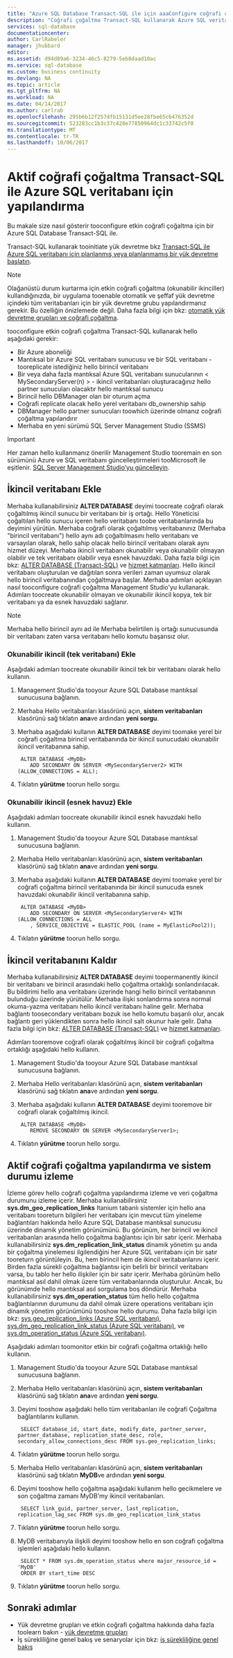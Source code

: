 ```yaml
---
title: "Azure SQL Database Transact-SQL ile için aaaConfigure coğrafi çoğaltma | Microsoft Docs"
description: "Coğrafi çoğaltma Transact-SQL kullanarak Azure SQL veritabanı için yapılandırma"
services: sql-database
documentationcenter: 
author: CarlRabeler
manager: jhubbard
editor: 
ms.assetid: d94d89a6-3234-46c5-8279-5eb8daad10ac
ms.service: sql-database
ms.custom: business continuity
ms.devlang: NA
ms.topic: article
ms.tgt_pltfrm: NA
ms.workload: NA
ms.date: 04/14/2017
ms.author: carlrab
ms.openlocfilehash: 295b6b12f257dfb15131d5ee28fbe65c6476352d
ms.sourcegitcommit: 523283cc1b3c37c428e77850964dc1c33742c5f0
ms.translationtype: MT
ms.contentlocale: tr-TR
ms.lasthandoff: 10/06/2017
---
```

# <a name="configure-active-geo-replication-for-azure-sql-database-with-transact-sql"></a>Aktif coğrafi çoğaltma Transact-SQL ile Azure SQL veritabanı için yapılandırma

Bu makale size nasıl gösterir tooconfigure etkin coğrafi çoğaltma için bir Azure SQL Database Transact-SQL ile.

Transact-SQL kullanarak tooinitiate yük devretme bkz [Transact-SQL ile Azure SQL veritabanı için planlanmış veya planlanmamış bir yük devretme başlatın](sql-database-geo-replication-failover-transact-sql.md).

> [!NOTE]
> Olağanüstü durum kurtarma için etkin coğrafi çoğaltma (okunabilir ikinciller) kullandığınızda, bir uygulama tooenable otomatik ve şeffaf yük devretme içindeki tüm veritabanları için bir yük devretme grubu yapılandırmanız gerekir. Bu özelliğin önizlemede değil. Daha fazla bilgi için bkz: [otomatik yük devretme grupları ve coğrafi çoğaltma](sql-database-geo-replication-overview.md).
> 
> 

tooconfigure etkin coğrafi çoğaltma Transact-SQL kullanarak hello aşağıdaki gerekir:

* Bir Azure aboneliği
* Mantıksal bir Azure SQL veritabanı sunucusu <MyLocalServer> ve bir SQL veritabanı <MyDB> -tooreplicate istediğiniz hello birincil veritabanı
* Bir veya daha fazla mantıksal Azure SQL veritabanı sunucularının < MySecondaryServer(n) > - ikincil veritabanları oluşturacağınız hello partner sunucuları olacaktır hello mantıksal sunucu
* Birincil hello DBManager olan bir oturum açma
* Coğrafi replicate olacak hello yerel veritabanı db_ownership sahip
* DBManager hello partner sunucuları toowhich üzerinde olmanız coğrafi çoğaltma yapılandırır
* Merhaba en yeni sürümü SQL Server Management Studio (SSMS)

> [!IMPORTANT]
> Her zaman hello kullanmanız önerilir Management Studio tooremain en son sürümünü Azure ve SQL veritabanı güncelleştirmeleri tooMicrosoft ile eşitlenir. [SQL Server Management Studio’yu güncelleyin](https://msdn.microsoft.com/library/mt238290.aspx).
> 
> 

## <a name="add-secondary-database"></a>İkincil veritabanı Ekle
Merhaba kullanabilirsiniz **ALTER DATABASE** deyimi toocreate coğrafi olarak çoğaltılmış ikincil sunucu bir veritabanı bir iş ortağı. Hello Yöneticisi çoğaltılan hello sunucu içeren hello veritabanı toobe veritabanlarında bu deyimini yürütün. Merhaba coğrafi olarak çoğaltılmış veritabanınız (Merhaba "birincil veritabanı") hello aynı adı çoğaltılmasını hello veritabanı ve varsayılan olarak, hello sahip olacak hello birincil veritabanı olarak aynı hizmet düzeyi. Merhaba ikincil veritabanı okunabilir veya okunabilir olmayan olabilir ve tek veritabanı olabilir veya esnek havuzdaki. Daha fazla bilgi için bkz: [ALTER DATABASE (Transact-SQL)](https://msdn.microsoft.com/library/mt574871.aspx) ve [hizmet katmanları](sql-database-service-tiers.md).
Hello ikincil veritabanı oluşturulan ve dağıtılan sonra verileri zaman uyumsuz olarak hello birincil veritabanından çoğaltmaya başlar. Merhaba adımları açıklayan nasıl tooconfigure coğrafi çoğaltma Management Studio'yu kullanarak. Adımları toocreate okunabilir olmayan ve okunabilir ikincil kopya, tek bir veritabanı ya da esnek havuzdaki sağlanır.

> [!NOTE]
> Merhaba hello birincil aynı ad ile Merhaba belirtilen iş ortağı sunucusunda bir veritabanı zaten varsa veritabanı hello komutu başarısız olur.
> 

### <a name="add-readable-secondary-single-database"></a>Okunabilir ikincil (tek veritabanı) Ekle
Aşağıdaki adımları toocreate okunabilir ikincil tek bir veritabanı olarak hello kullanın.

1. Management Studio'da tooyour Azure SQL Database mantıksal sunucusuna bağlanın.
2. Merhaba Hello veritabanları klasörünü açın, **sistem veritabanları** klasörünü sağ tıklatın **ana**ve ardından **yeni sorgu**.
3. Merhaba aşağıdaki kullanın **ALTER DATABASE** deyimi toomake yerel bir coğrafi çoğaltma birincil veritabanında bir ikincil sunucudaki okunabilir ikincil veritabanına sahip.
   
        ALTER DATABASE <MyDB>
           ADD SECONDARY ON SERVER <MySecondaryServer2> WITH (ALLOW_CONNECTIONS = ALL);
4. Tıklatın **yürütme** toorun hello sorgu.

### <a name="add-readable-secondary-elastic-pool"></a>Okunabilir ikincil (esnek havuz) Ekle
Aşağıdaki adımları toocreate okunabilir ikincil esnek havuzdaki hello kullanın.

1. Management Studio'da tooyour Azure SQL Database mantıksal sunucusuna bağlanın.
2. Merhaba Hello veritabanları klasörünü açın, **sistem veritabanları** klasörünü sağ tıklatın **ana**ve ardından **yeni sorgu**.
3. Merhaba aşağıdaki kullanın **ALTER DATABASE** deyimi toomake yerel bir coğrafi çoğaltma birincil veritabanında bir ikincil sunucuda esnek havuzdaki okunabilir ikincil veritabanına sahip.
   
        ALTER DATABASE <MyDB>
           ADD SECONDARY ON SERVER <MySecondaryServer4> WITH (ALLOW_CONNECTIONS = ALL
           , SERVICE_OBJECTIVE = ELASTIC_POOL (name = MyElasticPool2));
4. Tıklatın **yürütme** toorun hello sorgu.

## <a name="remove-secondary-database"></a>İkincil veritabanını Kaldır
Merhaba kullanabilirsiniz **ALTER DATABASE** deyimi toopermanently ikincil bir veritabanı ve birincil arasındaki hello çoğaltma ortaklığı sonlandırılacak. Bu bildirimi hello ana veritabanı üzerinde hangi hello birincil veritabanının bulunduğu üzerinde yürütülür. Merhaba ilişki sonlandırma sonra normal okuma-yazma veritabanı hello ikincil veritabanı haline gelir. Merhaba bağlantı toosecondary veritabanı bozuk ise hello komutu başarılı olur, ancak bağlantı geri yüklendikten sonra hello ikincil salt okunur hale gelir. Daha fazla bilgi için bkz: [ALTER DATABASE (Transact-SQL)](https://msdn.microsoft.com/library/mt574871.aspx) ve [hizmet katmanları](sql-database-service-tiers.md).

Adımları tooremove coğrafi olarak çoğaltılmış ikincil bir coğrafi çoğaltma ortaklığı aşağıdaki hello kullanın.

1. Management Studio'da tooyour Azure SQL Database mantıksal sunucusuna bağlanın.
2. Merhaba Hello veritabanları klasörünü açın, **sistem veritabanları** klasörünü sağ tıklatın **ana**ve ardından **yeni sorgu**.
3. Merhaba aşağıdaki kullanın **ALTER DATABASE** deyimi tooremove bir coğrafi olarak çoğaltılmış ikincil.
   
        ALTER DATABASE <MyDB>
           REMOVE SECONDARY ON SERVER <MySecondaryServer1>;
4. Tıklatın **yürütme** toorun hello sorgu.

## <a name="monitor-active-geo-replication-configuration-and-health"></a>Aktif coğrafi çoğaltma yapılandırma ve sistem durumu izleme

İzleme görev hello coğrafi çoğaltma yapılandırma izleme ve veri çoğaltma durumunu izleme içerir.  Merhaba kullanabilirsiniz **sys.dm_geo_replication_links** Itanium tabanlı sistemler için hello ana veritabanı tooreturn bilgileri her veritabanı için mevcut tüm yineleme bağlantıları hakkında hello Azure SQL Database mantıksal sunucusu üzerinde dinamik yönetim görünümünü. Bu görünüm, her birincil ve ikincil veritabanları arasında hello çoğaltma bağlantısı için bir satır içerir. Merhaba kullanabilirsiniz **sys.dm_replication_link_status** dinamik yönetim şu anda bir çoğaltma yinelemesi ilgilendiğini her Azure SQL veritabanı için bir satır tooreturn görüntüleyin. Bu, hem birincil hem de ikincil veritabanlarını içerir. Birden fazla sürekli çoğaltma bağlantısı için belirli bir birincil veritabanı varsa, bu tablo her hello ilişkiler için bir satır içerir. Merhaba görünüm hello mantıksal asıl dahil olmak üzere tüm veritabanlarında oluşturulur. Ancak, bu görünümde hello mantıksal asıl sorgulama boş döndürür. Merhaba kullanabilirsiniz **sys.dm_operation_status** tüm hello hello çoğaltma bağlantılarının durumunu da dahil olmak üzere operations veritabanı için dinamik yönetim görünümünü tooshow hello durumu. Daha fazla bilgi için bkz: [sys.geo_replication_links (Azure SQL veritabanı)](https://msdn.microsoft.com/library/mt575501.aspx), [sys.dm_geo_replication_link_status (Azure SQL veritabanı)](https://msdn.microsoft.com/library/mt575504.aspx), ve [sys.dm_operation_status (Azure SQL veritabanı)](https://msdn.microsoft.com/library/dn270022.aspx).

Aşağıdaki adımları toomonitor etkin bir coğrafi çoğaltma ortaklığı hello kullanın.

1. Management Studio'da tooyour Azure SQL Database mantıksal sunucusuna bağlanın.
2. Merhaba Hello veritabanları klasörünü açın, **sistem veritabanları** klasörünü sağ tıklatın **ana**ve ardından **yeni sorgu**.
3. Deyimi tooshow aşağıdaki hello tüm veritabanları ile coğrafi Çoğaltma bağlantılarını kullanın.
   
        SELECT database_id, start_date, modify_date, partner_server, partner_database, replication_state_desc, role, secondary_allow_connections_desc FROM sys.geo_replication_links;
4. Tıklatın **yürütme** toorun hello sorgu.
5. Merhaba Hello veritabanları klasörünü açın, **sistem veritabanları** klasörünü sağ tıklatın **MyDB**ve ardından **yeni sorgu**.
6. Deyimi tooshow hello çoğaltma aşağıdaki kullanım hello gecikmelere ve son çoğaltma zamanı MyDB'my ikincil veritabanları.
   
        SELECT link_guid, partner_server, last_replication, replication_lag_sec FROM sys.dm_geo_replication_link_status
7. Tıklatın **yürütme** toorun hello sorgu.
8. MyDB veritabanıyla ilişkili deyimi tooshow hello en son coğrafi çoğaltma işlemleri aşağıdaki hello kullanın.
   
        SELECT * FROM sys.dm_operation_status where major_resource_id = 'MyDB'
        ORDER BY start_time DESC
9. Tıklatın **yürütme** toorun hello sorgu.

## <a name="next-steps"></a>Sonraki adımlar
* Yük devretme grupları ve etkin coğrafi çoğaltma hakkında daha fazla toolearn bakın - [yük devretme grupları](sql-database-geo-replication-overview.md)
* İş sürekliliğine genel bakış ve senaryolar için bkz: [iş sürekliliğine genel bakış](sql-database-business-continuity.md)

